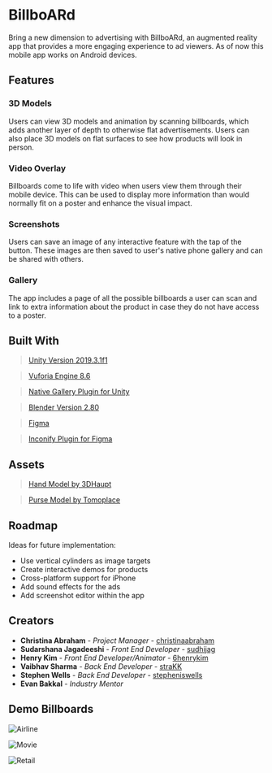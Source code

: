 # BillboARd
Bring a new dimension to advertising with BillboARd, an augmented reality app that provides a more engaging experience to ad viewers. As of now this mobile app works on Android devices. 

## Features 

### 3D Models 
Users can view 3D models and animation by scanning billboards, which adds another layer of depth to otherwise flat advertisements. Users can also place 3D models on flat surfaces to see how products will look in person.

### Video Overlay
Billboards come to life with video when users view them through their mobile device. This can be used to display more information than would normally fit on a poster and enhance the visual impact.

### Screenshots
Users can save an image of any interactive feature with the tap of the button. These images are then saved to user's native phone gallery and can be shared with others.

### Gallery
The app includes a page of all the possible billboards a user can scan and link to extra information about the product in case they do not have access to a poster.

## Built With
> [Unity Version 2019.3.1f1](https://unity3d.com/get-unity/download)

> [Vuforia Engine 8.6](https://developer.vuforia.com/downloads/sdk)

> [Native Gallery Plugin for Unity](https://github.com/yasirkula/UnityNativeGallery)

> [Blender Version 2.80](https://www.blender.org/)

> [Figma](https://www.figma.com/)

> [Inconify Plugin for Figma](https://github.com/iconify/iconify-figma)

## Assets
> [Hand Model by 3DHaupt](https://www.turbosquid.com/3d-models/hands-rigged-3ds-free/932376)

> [Purse Model by Tomoplace](https://www.cgtrader.com/free-3d-models/character/clothing/handbag-036)

## Roadmap
Ideas for future implementation: 
* Use vertical cylinders as image targets
* Create interactive demos for products
* Cross-platform support for iPhone
* Add sound effects for the ads
* Add screenshot editor within the app

## Creators
* **Christina Abraham** - *Project Manager* - [christinaabraham](https://github.com/christinaabraham)
* **Sudarshana Jagadeeshi** - *Front End Developer* - [sudhijag](https://github.com/sudhijag)
* **Henry Kim** - *Front End Developer/Animator* - [6henrykim](https://github.com/6henrykim)
* **Vaibhav Sharma** - *Back End Developer* - [straKK](https://github.com/straKK)
* **Stephen Wells** - *Back End Developer* - [stepheniswells](https://github.com/stepheniswells)
* **Evan Bakkal** - *Industry Mentor*

## Demo Billboards
![Airline](https://i.imgur.com/EAEaXmT.jpg)

![Movie](https://i.imgur.com/Nouj0ED.jpg)

![Retail](https://i.imgur.com/iCrpjKa.jpg)







